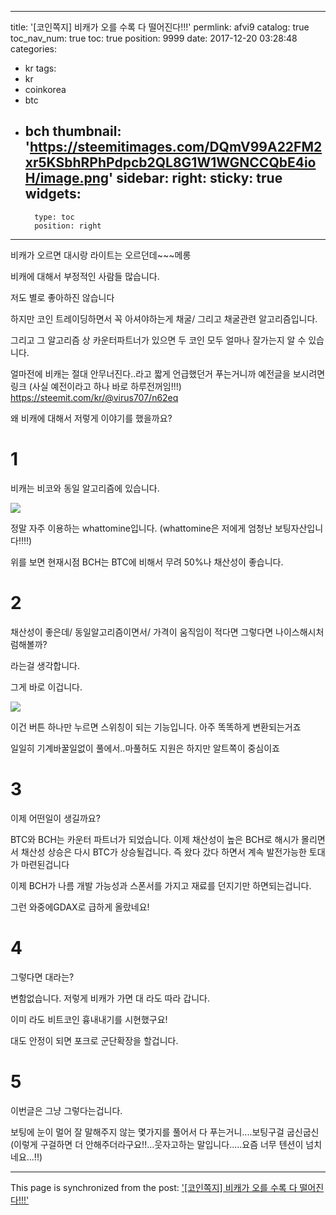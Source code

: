 
---
title: '[코인쪽지] 비캐가 오를 수록 다 떨어진다!!!'
permlink: afvi9
catalog: true
toc_nav_num: true
toc: true
position: 9999
date: 2017-12-20 03:28:48
categories:
- kr
tags:
- kr
- coinkorea
- btc
- bch
thumbnail: 'https://steemitimages.com/DQmV99A22FM2xr5KSbhRPhPdpcb2QL8G1W1WGNCCQbE4ioH/image.png'
sidebar:
    right:
        sticky: true
widgets:
    -
        type: toc
        position: right
---


비캐가 오르면 대시랑 라이트는 오르던데~~~메롱

비캐에 대해서 부정적인 사람들 많습니다.

저도 별로 좋아하진 않습니다

하지만 코인 트레이딩하면서 꼭 아셔야하는게 채굴/ 그리고 채굴관련 알고리즘입니다.

그리고 그 알고리즘 상 카운터파트너가 있으면 두 코인 모두 얼마나 잘가는지 알 수 있습니다.

얼마전에 비캐는 절대 안무너진다..라고 짧게 언급했던거 푸는거니까 예전글을 보시려면 링크
(사실 예전이라고 하나 바로 하루전꺼임!!!)
https://steemit.com/kr/@virus707/n62eq


왜 비캐에 대해서 저렇게 이야기를 했을까요?

# 1

비캐는 비코와 동일 알고리즘에 있습니다.

![](https://steemitimages.com/DQmV99A22FM2xr5KSbhRPhPdpcb2QL8G1W1WGNCCQbE4ioH/image.png)

정말 자주 이용하는 whattomine입니다.
(whattomine은 저에게 엄청난 보팅자산입니다!!!!)

위를 보면 현재시점 BCH는 BTC에 비해서 무려 50%나 채산성이 좋습니다.

# 2

채산성이 좋은데/ 동일알고리즘이면서/ 가격이 움직임이 적다면 그렇다면 나이스해시처럼해볼까?

라는걸 생각합니다.

그게 바로 이겁니다.


![](https://steemitimages.com/DQmWnAWJE3FEAfyvrSoVQQcUBboS4B3biPYEtA6FvYicB2K/image.png)

이건 버튼 하나만 누르면 스위칭이 되는 기능입니다. 아주 똑똑하게 변환되는거죠

일일히 기계바꿀일없이 풀에서..마풀허도 지원은 하지만 알트쪽이 중심이죠

# 3

이제 어떤일이 생길까요?

BTC와 BCH는 카운터 파트너가 되었습니다. 이제 채산성이 높은 BCH로 해시가 몰리면서 채산성 상승은 다시 BTC가 상승될겁니다. 즉 왔다 갔다 하면서 계속 발전가능한 토대가 마련된겁니다

이제  BCH가 나름 개발 가능성과 스폰서를 가지고 재료를 던지기만 하면되는겁니다.

그런 와중에GDAX로 급하게 올랐네요!

# 4

그렇다면 대라는?

변함없습니다. 저렇게 비캐가 가면 대 라도 따라 갑니다.

이미 라도 비트코인 흉내내기를 시현했구요!

대도 안정이 되면 포크로 군단확장을 할겁니다.

# 5

이번글은 그냥 그렇다는겁니다.

보팅에 눈이 멀어 잘 말해주지 않는 몇가지를 풀어서 다 푸는거니....보팅구걸 굽신굽신
(이렇게 구걸하면 더 안해주더라구요!!...웃자고하는 말입니다.....요즘 너무 텐션이 넘치네요...!!)

- - -

This page is synchronized from the post: ['[코인쪽지] 비캐가 오를 수록 다 떨어진다!!!'](https://steemit.com/@virus707/afvi9)
